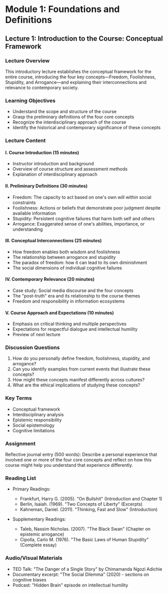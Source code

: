 # Module 1: Foundations and Definitions

## Lecture 1: Introduction to the Course: Conceptual Framework

### Lecture Overview
This introductory lecture establishes the conceptual framework for the entire course, introducing the four key concepts—Freedom, Foolishness, Stupidity, and Arrogance—and explaining their interconnections and relevance to contemporary society.

### Learning Objectives
- Understand the scope and structure of the course
- Grasp the preliminary definitions of the four core concepts
- Recognize the interdisciplinary approach of the course
- Identify the historical and contemporary significance of these concepts

### Lecture Content

#### I. Course Introduction (15 minutes)
- Instructor introduction and background
- Overview of course structure and assessment methods
- Explanation of interdisciplinary approach

#### II. Preliminary Definitions (30 minutes)
- Freedom: The capacity to act based on one's own will within social constraints
- Foolishness: Actions or beliefs that demonstrate poor judgment despite available information
- Stupidity: Persistent cognitive failures that harm both self and others
- Arrogance: Exaggerated sense of one's abilities, importance, or understanding

#### III. Conceptual Interconnections (25 minutes)
- How freedom enables both wisdom and foolishness
- The relationship between arrogance and stupidity
- The paradox of freedom: how it can lead to its own diminishment
- The social dimensions of individual cognitive failures

#### IV. Contemporary Relevance (20 minutes)
- Case study: Social media discourse and the four concepts
- The "post-truth" era and its relationship to the course themes
- Freedom and responsibility in information ecosystems

#### V. Course Approach and Expectations (10 minutes)
- Emphasis on critical thinking and multiple perspectives
- Expectations for respectful dialogue and intellectual humility
- Preview of next lecture

### Discussion Questions
1. How do you personally define freedom, foolishness, stupidity, and arrogance?
2. Can you identify examples from current events that illustrate these concepts?
3. How might these concepts manifest differently across cultures?
4. What are the ethical implications of studying these concepts?

### Key Terms
- Conceptual framework
- Interdisciplinary analysis
- Epistemic responsibility
- Social epistemology
- Cognitive limitations

### Assignment
Reflective journal entry (500 words): Describe a personal experience that involved one or more of the four core concepts and reflect on how this course might help you understand that experience differently.

### Reading List
- Primary Readings:
  * Frankfurt, Harry G. (2005). "On Bullshit" (Introduction and Chapter 1)
  * Berlin, Isaiah. (1969). "Two Concepts of Liberty" (Excerpts)
  * Kahneman, Daniel. (2011). "Thinking, Fast and Slow" (Introduction)

- Supplementary Readings:
  * Taleb, Nassim Nicholas. (2007). "The Black Swan" (Chapter on epistemic arrogance)
  * Cipolla, Carlo M. (1976). "The Basic Laws of Human Stupidity" (Complete essay)

### Audio/Visual Materials
- TED Talk: "The Danger of a Single Story" by Chimamanda Ngozi Adichie
- Documentary excerpt: "The Social Dilemma" (2020) - sections on cognitive biases
- Podcast: "Hidden Brain" episode on intellectual humility
